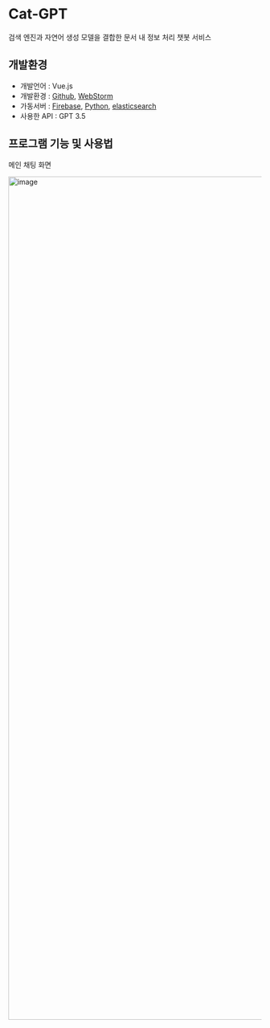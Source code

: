 # Cat-GPT
검색 엔진과 자연어 생성 모델을 결합한 문서 내 정보 처리 챗봇 서비스

## 개발환경
- 개발언어 : Vue.js
- 개발환경 : [Github](https://github.com/), [WebStorm](https://www.jetbrains.com/webstorm/)
- 가동서버 : [Firebase](https://firebase.google.com/), [Python](https://www.python.org/), [elasticsearch](https://www.elastic.co/kr/elasticsearch/)
- 사용한 API : GPT 3.5

## 프로그램 기능 및 사용법
<p>메인 채팅 화면</p>
<img width="1680" alt="image" src="https://github.com/HyeonJinJeon/Capstone_Project_CatGPT/assets/40857551/62c8ec60-e016-468e-9c0b-1d583d58bf69">
